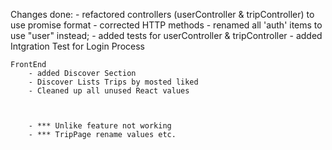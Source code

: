 Changes done:
    - refactored controllers (userController & tripController) to use promise format
    - corrected HTTP methods
    - renamed all 'auth' items to use "user" instead;
    - added tests for userController & tripController
    - added Intgration Test for Login Process


    FrontEnd
        - added Discover Section
        - Discover Lists Trips by mosted liked
        - Cleaned up all unused React values


        
        - *** Unlike feature not working
        - *** TripPage rename values etc. 
